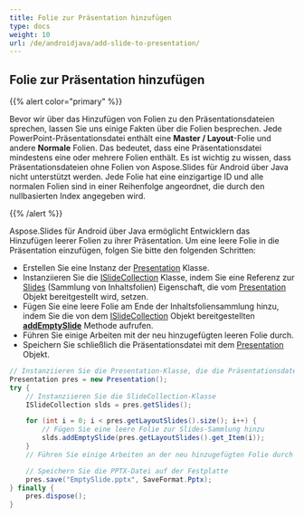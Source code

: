```yaml
---
title: Folie zur Präsentation hinzufügen
type: docs
weight: 10
url: /de/androidjava/add-slide-to-presentation/
---
```


## **Folie zur Präsentation hinzufügen**
{{% alert color="primary" %}} 

Bevor wir über das Hinzufügen von Folien zu den Präsentationsdateien sprechen, lassen Sie uns einige Fakten über die Folien besprechen. Jede PowerPoint-Präsentationsdatei enthält eine **Master / Layout**-Folie und andere **Normale** Folien. Das bedeutet, dass eine Präsentationsdatei mindestens eine oder mehrere Folien enthält. Es ist wichtig zu wissen, dass Präsentationsdateien ohne Folien von Aspose.Slides für Android über Java nicht unterstützt werden. Jede Folie hat eine einzigartige ID und alle normalen Folien sind in einer Reihenfolge angeordnet, die durch den nullbasierten Index angegeben wird.

{{% /alert %}} 

Aspose.Slides für Android über Java ermöglicht Entwicklern das Hinzufügen leerer Folien zu ihrer Präsentation. Um eine leere Folie in die Präsentation einzufügen, folgen Sie bitte den folgenden Schritten:

- Erstellen Sie eine Instanz der [Presentation](https://reference.aspose.com/slides/androidjava/com.aspose.slides/presentation) Klasse.
- Instanziieren Sie die [ISlideCollection](https://reference.aspose.com/slides/androidjava/com.aspose.slides/ISlideCollection) Klasse, indem Sie eine Referenz zur [Slides](https://reference.aspose.com/slides/androidjava/com.aspose.slides/Presentation#getSlides--) (Sammlung von Inhaltsfolien) Eigenschaft, die vom [Presentation](https://reference.aspose.com/slides/androidjava/com.aspose.slides/presentation) Objekt bereitgestellt wird, setzen.
- Fügen Sie eine leere Folie am Ende der Inhaltsfoliensammlung hinzu, indem Sie die von dem [ISlideCollection](https://reference.aspose.com/slides/androidjava/com.aspose.slides/ISlideCollection) Objekt bereitgestellten [**addEmptySlide**](https://reference.aspose.com/slides/androidjava/com.aspose.slides/ISlideCollection#addEmptySlide-com.aspose.slides.ILayoutSlide-) Methode aufrufen.
- Führen Sie einige Arbeiten mit der neu hinzugefügten leeren Folie durch.
- Speichern Sie schließlich die Präsentationsdatei mit dem [Presentation](https://reference.aspose.com/slides/androidjava/com.aspose.slides/presentation) Objekt.

```java
// Instanziieren Sie die Presentation-Klasse, die die Präsentationsdatei repräsentiert
Presentation pres = new Presentation();
try {
    // Instanziieren Sie die SlideCollection-Klasse
    ISlideCollection slds = pres.getSlides();

    for (int i = 0; i < pres.getLayoutSlides().size(); i++) {
        // Fügen Sie eine leere Folie zur Slides-Sammlung hinzu
        slds.addEmptySlide(pres.getLayoutSlides().get_Item(i));
    }
    // Führen Sie einige Arbeiten an der neu hinzugefügten Folie durch

    // Speichern Sie die PPTX-Datei auf der Festplatte
    pres.save("EmptySlide.pptx", SaveFormat.Pptx);
} finally {
    pres.dispose();
}
```